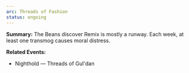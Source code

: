 ```yaml
---
arc: Threads of Fashion
status: ongoing
---
```

**Summary:** The Beans discover Remix is mostly a runway. Each week, at least one transmog causes moral distress.

**Related Events:**
- Nighthold — Threads of Gul'dan
